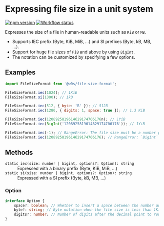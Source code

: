 # Expressing file size in a unit system

[![npm version](https://badge.fury.io/js/%40w0s%2Ffile-size-format.svg)](https://www.npmjs.com/package/@w0s/file-size-format)
[![Workflow status](https://github.com/SaekiTominaga/npm/actions/workflows/file-size-format.yml/badge.svg)](https://github.com/SaekiTominaga/npm/actions/workflows/file-size-format.yml)

Expresses the size of a file in human-readable units such as `KiB` or `MB`.

- Supports IEC prefix (Byte, KiB, MiB, ...) and SI prefixes (Byte, kB, MB, ...).
- Support for huge file sizes of `PiB` and above by using `BigInt`.
- The notation can be customized by specifying a few options.

## Examples

```JavaScript
import FileSizeFormat from '@w0s/file-size-format';

FileSizeFormat.iec(1024); // 1KiB
FileSizeFormat.si(1000); // 1kB

FileSizeFormat.iec(512, { byte: 'B' }); // 512B
FileSizeFormat.iec(1280, { digits: 1, space: true }); // 1.3 KiB

FileSizeFormat.iec(1208925819614629174706176n); // 1YiB
FileSizeFormat.iec(BigInt('1208925819614629174706176')); // 1YiB

FileSizeFormat.iec(-1); // RangeError: The file size must be a number greater than or equal to 0
FileSizeFormat.iec(1208925819614629174706176); // RangeError: `BigInt` should be used when specifying huge numbers
```

## Methods

<dl>
<dt><code>static iec(size: number | bigint, options?: Option): string</code></dt>
<dd>Expressed with a binary prefix (Byte, KiB, MiB, ...)</dd>
<dt><code>static si(size: number | bigint, options?: Option): string</code></dt>
<dd>Expressed with a SI prefix (Byte, kB, MB, ...)</dd>
</dl>

### Option

```TypeScript
interface Option {
    space?: boolean; // Whether to insert a space between the number and the unit. The default is `false`.
    byte?: string; // Byte notation when the file size is less than 1Kib or 1kB. The default is `'byte'`.
    digits?: number; // Number of digits after the decimal point to round. The default is `0`, and the decimal point is always rounded to an integer. In the case of BigInt, the value specified here has no effect because the language specification does not allow decimals to be expressed.
}
```
